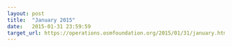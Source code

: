 ```yaml
---
layout: post
title:  "January 2015"
date:   2015-01-31 23:59:59
target_url: https://operations.osmfoundation.org/2015/01/31/january.html
---
```

